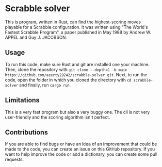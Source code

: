 # Scrabble solver

This is program, written in Rust, can find the highest-scoring moves playable for a Scrabble configuration. It was written using "The World's Fastest Scrabble Program", a paper published in May 1988 by Andrew W. APPEL and Guy J. JACOBSON.

## Usage

To run this code, make sure Rust and git are installed one your machine. Then, clone the repository with `git clone --depth=1 -b main https://github.com/azerty29242/scrabble-solver.git`. Next, to run the code, open the folder in which you cloned the directory with `cd scrabble-solver` and finally, run `cargo run`.

## Limitations

This is a very fast program but also a very buggy one. The cli is not very user-friendly and the scoring algorithm isn't perfect.

## Contributions

If you are able to find bugs or have an idea of an improvement that could be made to the code, you can create an issue on this GitHub repository. If you want to help improve the code or add a dictionary, you can create some pull requests.
